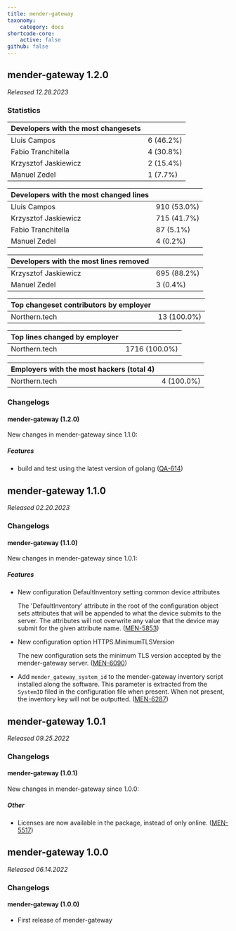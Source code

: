 ```yaml
---
title: mender-gateway
taxonomy:
    category: docs
shortcode-core:
    active: false
github: false
---
```


## mender-gateway 1.2.0

_Released 12.28.2023_

### Statistics

| Developers with the most changesets | |
|---|---|
| Lluis Campos | 6 (46.2%) |
| Fabio Tranchitella | 4 (30.8%) |
| Krzysztof Jaskiewicz | 2 (15.4%) |
| Manuel Zedel | 1 (7.7%) |

| Developers with the most changed lines | |
|---|---|
| Lluis Campos | 910 (53.0%) |
| Krzysztof Jaskiewicz | 715 (41.7%) |
| Fabio Tranchitella | 87 (5.1%) |
| Manuel Zedel | 4 (0.2%) |

| Developers with the most lines removed | |
|---|---|
| Krzysztof Jaskiewicz | 695 (88.2%) |
| Manuel Zedel | 3 (0.4%) |

| Top changeset contributors by employer | |
|---|---|
| Northern.tech | 13 (100.0%) |

| Top lines changed by employer | |
|---|---|
| Northern.tech | 1716 (100.0%) |

| Employers with the most hackers (total 4) | |
|---|---|
| Northern.tech | 4 (100.0%) |

### Changelogs

#### mender-gateway (1.2.0)

New changes in mender-gateway since 1.1.0:

##### Features

* build and test using the latest version of golang
  ([QA-614](https://northerntech.atlassian.net/browse/QA-614))


## mender-gateway 1.1.0

_Released 02.20.2023_

### Changelogs

#### mender-gateway (1.1.0)

New changes in mender-gateway since 1.0.1:

##### Features

* New configuration DefaultInventory setting common device attributes

  The 'DefaultInventory' attribute in the root of the configuration object
  sets attributes that will be appended to what the device submits to the
  server. The attributes will not overwrite any value that the device may
  submit for the given attribute name.
  ([MEN-5853](https://northerntech.atlassian.net/browse/MEN-5853))
* New configuration option HTTPS.MinimumTLSVersion

  The new configuration sets the minimum TLS version accepted by the
  mender-gateway server.
  ([MEN-6090](https://northerntech.atlassian.net/browse/MEN-6090))
* Add `mender_gateway_system_id` to the mender-gateway
  inventory script installed along the software. This parameter is
  extracted from the `SystemID` filed in the configuration file when
  present. When not present, the inventory key will not be outputted.
  ([MEN-6287](https://northerntech.atlassian.net/browse/MEN-6287))


## mender-gateway 1.0.1

_Released 09.25.2022_

### Changelogs

#### mender-gateway (1.0.1)

New changes in mender-gateway since 1.0.0:

##### Other

* Licenses are now available in the package, instead of only
  online. ([MEN-5517](https://northerntech.atlassian.net/browse/MEN-5517))


## mender-gateway 1.0.0

_Released 06.14.2022_

### Changelogs

#### mender-gateway (1.0.0)

* First release of mender-gateway
